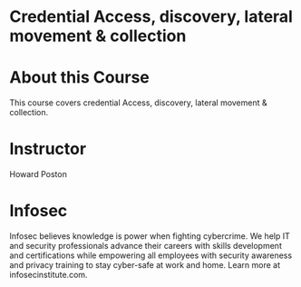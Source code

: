 # Credential Access, discovery, lateral movement & collection


# About this Course
This course covers credential Access, discovery, lateral movement & collection.

# Instructor
Howard Poston

# Infosec
Infosec believes knowledge is power when fighting cybercrime. We help IT and security professionals advance their careers with skills development and certifications while empowering all employees with security awareness and privacy training to stay cyber-safe at work and home. Learn more at infosecinstitute.com.
